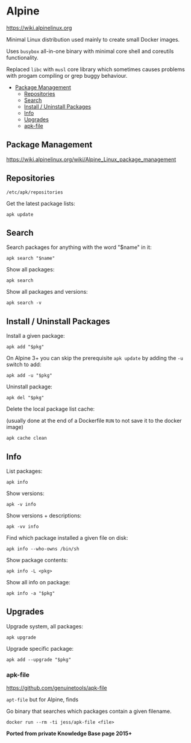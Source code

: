 # Alpine

<https://wiki.alpinelinux.org>

Minimal Linux distribution used mainly to create small Docker images.

Uses `busybox` all-in-one binary with minimal core shell and coreutils functionality.

Replaced `libc` with `musl` core library which sometimes causes problems with progam compiling or grep buggy behaviour.

<!-- INDEX_START -->

- [Package Management](#package-management)
  - [Repositories](#repositories)
  - [Search](#search)
  - [Install / Uninstall Packages](#install--uninstall-packages)
  - [Info](#info)
  - [Upgrades](#upgrades)
  - [apk-file](#apk-file)

<!-- INDEX_END -->

## Package Management

<https://wiki.alpinelinux.org/wiki/Alpine_Linux_package_management>

## Repositories

```none
/etc/apk/repositories
```

Get the latest package lists:

```shell
apk update
```

## Search

Search packages for anything with the word "$name" in it:

```shell
apk search "$name"
```

Show all packages:

```shell
apk search
```

Show all packages and versions:

```shell
apk search -v
```

## Install / Uninstall Packages

Install a given package:

```shell
apk add "$pkg"
```

On Alpine 3+ you can skip the prerequisite `apk update` by adding the `-u` switch to add:

```shell
apk add -u "$pkg"
```

Uninstall package:

```shell
apk del "$pkg"
```

Delete the local package list cache:

(usually done at the end of a Dockerfile `RUN` to not save it to the docker image)

```shell
apk cache clean
```

## Info

List packages:

```shell
apk info
```

Show versions:

```shell
apk -v info
```

Show versions + descriptions:

```shell
apk -vv info
```

Find which package installed a given file on disk:

```shell
apk info --who-owns /bin/sh
```

Show package contents:

```shell
apk info -L <pkg>
```

Show all info on package:

```shell
apk info -a "$pkg"
```

## Upgrades

Upgrade system, all packages:

```shell
apk upgrade
```

Upgrade specific package:

```shell
apk add --upgrade "$pkg"
```

### apk-file

<https://github.com/genuinetools/apk-file>

`apt-file` but for Alpine, finds

Go binary that searches which packages contain a given filename.

```shell
docker run --rm -ti jess/apk-file <file>
```

**Ported from private Knowledge Base page 2015+**
